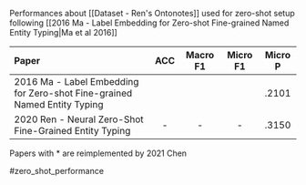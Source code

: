 Performances about [[Dataset - Ren's Ontonotes]] used for zero-shot setup following [[2016 Ma - Label Embedding for Zero-shot Fine-grained Named Entity Typing|Ma et al 2016]]

| Paper                                                                    | ACC   | Macro F1 | Micro F1 | Micro P |
|:------------------------------------------------------------------------ |:-----:|:--------:|:--------:|:-------:|
| 2016 Ma - Label Embedding for Zero-shot Fine-grained Named Entity Typing |  |     |     | .2101   |
| 2020 Ren - Neural Zero-Shot Fine-Grained Entity Typing    | - | -   | -    | .3150   |

Papers with * are reimplemented by 2021 Chen

#zero_shot_performance 